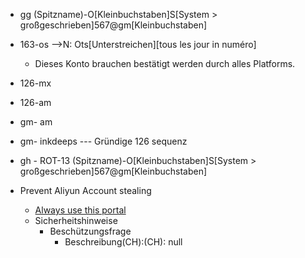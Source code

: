- gg  (Spitzname)-O\[Kleinbuchstaben\]S\[System > großgeschrieben\]567@gm\[Kleinbuchstaben\]
- 163-os  -->N: Ots\[Unterstreichen\]\[tous les jour in numéro\] 
  - Dieses Konto brauchen bestätigt werden durch alles Platforms.
- 126-mx
- 126-am
- gm- am

- gm- inkdeeps --- Gründige 126 sequenz

- gh - ROT-13 (Spitzname)-O\[Kleinbuchstaben\]S\[System > großgeschrieben\]567@gm\[Kleinbuchstaben\]

- Prevent Aliyun Account stealing
  - [Always use this portal](https://www.aliyun.com/)
  - Sicherheitshinweise
    - Beschützungsfrage
      - Beschreibung(CH):(CH): null